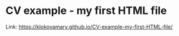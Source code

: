 # CV example - my first HTML file

Link:
https://klokovamary.github.io/CV-example-my-first-HTML-file/
